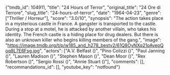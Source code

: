 {"tmdb_id": 104911, "title": "24 Hours of Terror", "original_title": "24 Ore di Terrore", "slug_title": "24-hours-of-terror", "date": "1964-04-23", "genre": ["Thriller / Horreur"], "score": "3.0/10", "synopsis": "The action takes place in a mysterious castle in France. A gangster is transported to the castle. During a stop at a motel, he is attacked by another villain, who takes his identity. The French castle is a hiding place for drug dealers. But there is also an unknown killer who begins killing members of the gang.", "image": "https://image.tmdb.org/t/p/w185_and_h278_bestv2/61Q8OyNXq21oAyepQoq8L7E6Fsg.jpg", "actors": ["A.V. Belfast ()", "Pino Colizzi ()", "Paul Janning ()", "Lauren Madison ()", "Stephen Mason ()", "Dean Moor ()", "Rex Robertson ()", "Sergio Rossi ()", "Annie Stuart ()"], "comments": [], "recommandations_id": [], "youtube_key": "notfound"}